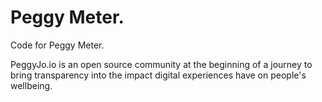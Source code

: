 # Peggy Meter.

Code for Peggy Meter.

PeggyJo.io is an open source community at the beginning of a journey to bring transparency into the impact digital experiences have on people's wellbeing.
